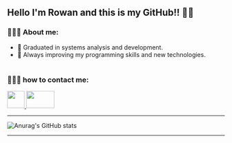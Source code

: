 ## Hello I'm Rowan and this is my GitHub!! 👋🏼


### 🧑🏽‍💻 About me:

- 📖 Graduated in systems analysis and development.
- 🚀 Always improving my programming skills and new technologies.
<br><br>

### 🙋🏽‍♂️ how to contact me:
<a href="https://www.linkedin.com/in/rowanlima/">
<img height="40" width="40" src="https://cdn.jsdelivr.net/gh/devicons/devicon/icons/linkedin/linkedin-original.svg" />
</a>

<a href="mailto:rowanlima18@gmail.com" target="_blank">
<img height="40" width="65" src="https://1000marcas.net/wp-content/uploads/2019/11/logo-Gmail-1.png" />
</a>

---
![Anurag's GitHub stats](https://github-readme-stats.vercel.app/api?username=RowanLima&show_icons=true&theme=graywhite)

----

        
